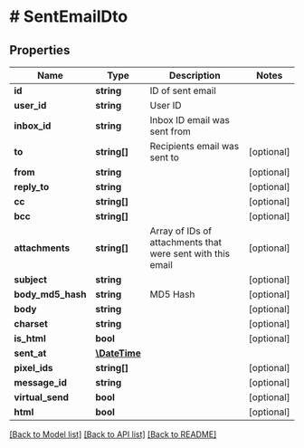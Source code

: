 # # SentEmailDto

## Properties

Name | Type | Description | Notes
------------ | ------------- | ------------- | -------------
**id** | **string** | ID of sent email | 
**user_id** | **string** | User ID | 
**inbox_id** | **string** | Inbox ID email was sent from | 
**to** | **string[]** | Recipients email was sent to | [optional] 
**from** | **string** |  | [optional] 
**reply_to** | **string** |  | [optional] 
**cc** | **string[]** |  | [optional] 
**bcc** | **string[]** |  | [optional] 
**attachments** | **string[]** | Array of IDs of attachments that were sent with this email | [optional] 
**subject** | **string** |  | [optional] 
**body_md5_hash** | **string** | MD5 Hash | [optional] 
**body** | **string** |  | [optional] 
**charset** | **string** |  | [optional] 
**is_html** | **bool** |  | [optional] 
**sent_at** | [**\DateTime**](\DateTime) |  | 
**pixel_ids** | **string[]** |  | [optional] 
**message_id** | **string** |  | [optional] 
**virtual_send** | **bool** |  | [optional] 
**html** | **bool** |  | [optional] 

[[Back to Model list]](../../README#documentation-for-models) [[Back to API list]](../../README#documentation-for-api-endpoints) [[Back to README]](../../README)


